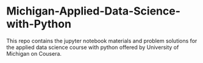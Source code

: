 # Michigan-Applied-Data-Science-with-Python
This repo contains the jupyter notebook materials and problem solutions for the applied data science course with python offered by University of Michigan on Cousera. 
